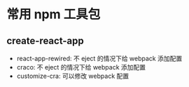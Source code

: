 # 常用 npm 工具包

## create-react-app

- react-app-rewired: 不 eject 的情况下给 webpack 添加配置
- craco: 不 eject 的情况下给 webpack 添加配置
- customize-cra: 可以修改 webpack 配置
